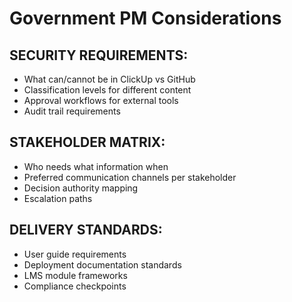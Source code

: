 # Government PM Considerations

## SECURITY REQUIREMENTS:
- What can/cannot be in ClickUp vs GitHub
- Classification levels for different content
- Approval workflows for external tools
- Audit trail requirements

## STAKEHOLDER MATRIX:
- Who needs what information when
- Preferred communication channels per stakeholder
- Decision authority mapping
- Escalation paths

## DELIVERY STANDARDS:
- User guide requirements
- Deployment documentation standards  
- LMS module frameworks
- Compliance checkpoints
